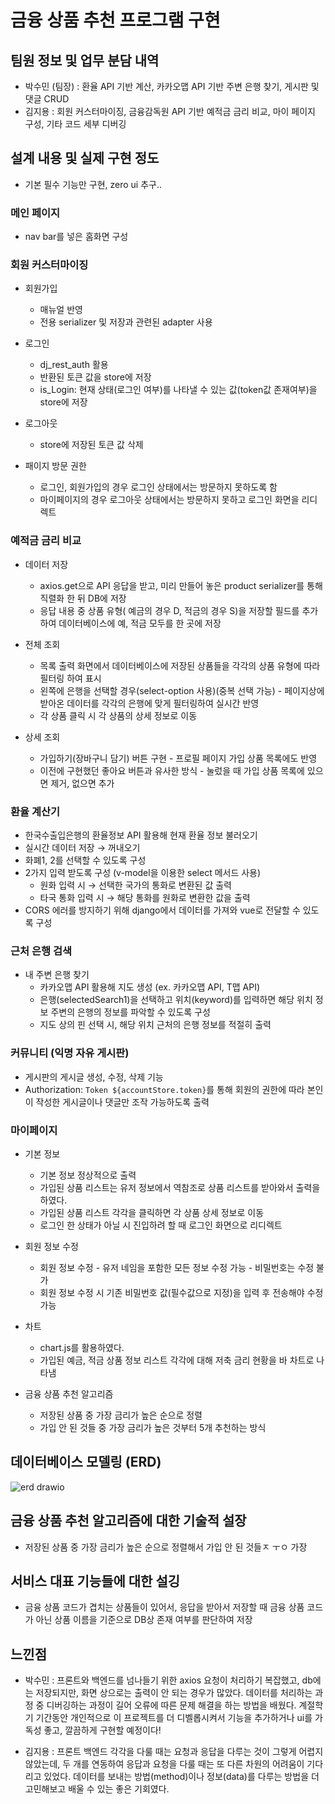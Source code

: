 # 금융 상품 추천 프로그램 구현


## 팀원 정보 및 업무 분담 내역
- 박수민 (팀장) : 환율 API 기반 계산, 카카오맵 API 기반 주변 은행 찾기, 게시판 및 댓글 CRUD
- 김지용 : 회원 커스터마이징, 금융감독원 API 기반 예적금 금리 비교, 마이 페이지 구성, 기타 코드 세부 디버깅



## 설계 내용 및 실제 구현 정도
- 기본 필수 기능만 구현, zero ui 추구..

### 메인 페이지
- nav bar를 넣은 홈화면 구성

### 회원 커스터마이징
- 회원가입
    - 매뉴얼 반영
    - 전용 serializer 및 저장과 관련된 adapter 사용

- 로그인
    - dj_rest_auth 활용
    - 반환된 토큰 값을 store에 저장
    - is_Login: 현재 상태(로그인 여부)를 나타낼 수 있는 값(token값 존재여부)을 store에 저장

- 로그아웃
    - store에 저장된 토큰 값 삭제

- 패이지 방문 권한
    - 로그인, 회원가입의 경우 로그인 상태에서는 방문하지 못하도록 함
    - 마이페이지의 경우 로그아웃 상태에서는 방문하지 못하고 로그인 화면을 리디렉트


### 예적금 금리 비교
- 데이터 저장
    - axios.get으로 API 응답을 받고, 미리 만들어 놓은 product serializer를 통해 직렬화 한 뒤 DB에 저장
    - 응답 내용 중 상품 유형( 예금의 경우 D, 적금의 경우 S)을 저장할 필드를 추가하여 데이터베이스에 예, 적금 모두를 한 곳에 저장

- 전체 조회

    - 목록 출력 화면에서 데이터베이스에 저장된 상품들을 각각의 상품 유형에 따라 필터링 하여 표시
    - 왼쪽에 은행을 선택할 경우(select-option 사용)(중복 선택 가능) - 페이지상에 받아온 데이터를 각각의 은행에 맞게 필터링하여 실시간 반영
    - 각 상품 클릭 시 각 상품의 상세 정보로 이동

- 상세 조회

    - 가입하기(장바구니 담기) 버튼 구현 - 프로필 페이지 가입 상품 목록에도 반영
    - 이전에 구현했던 좋아요 버튼과 유사한 방식 - 눌렀을 때 가입 상품 목록에 있으면 제거, 없으면 추가

### 환율 계산기
- 한국수출입은행의 환율정보 API 활용해 현재 환율 정보 불러오기
- 실시간 데이터 저장 → 꺼내오기
- 화폐1, 2를 선택할 수 있도록 구성
- 2가지 입력 받도록 구성 (v-model을 이용한 select 메서드 사용)
    - 원화 입력 시 → 선택한 국가의 통화로 변환된 값 출력
    - 타국 통화 입력 시 → 해당 통화를 원화로 변환한 값을 출력
- CORS 에러를 방지하기 위해 django에서 데이터를 가져와 vue로 전달할 수 있도록 구성

### 근처 은행 검색
- 내 주변 은행 찾기
    - 카카오맵 API 활용해 지도 생성 (ex. 카카오맵 API, T맵 API)
    - 은행(selectedSearch1)을 선택하고 위치(keyword)를 입력하면 해당 위치 정보 주변의 은행의 정보를 파악할 수 있도록 구성
    - 지도 상의 핀 선택 시, 해당 위치 근처의 은행 정보를 적절히 출력


### 커뮤니티 (익명 자유 게시판)
- 게시판의 게시글 생성, 수정, 삭제 기능 
- Authorization: `Token ${accountStore.token}`를 통해 회원의 권한에 따라 본인이 작성한 게시글이나 댓글만 조작 가능하도록 출력

### 마이페이지
- 기본 정보
    - 기본 정보 정상적으로 출력
    - 가입된 상품 리스트는 유저 정보에서 역참조로 상품 리스트를 받아와서 출력을 하였다.
    - 가입된 상품 리스트 각각을 클릭하면 각 상품 상세 정보로 이동
    - 로그인 한 상태가 아닐 시 진입하려 할 때 로그인 화면으로 리디렉트

- 회원 정보 수정
    - 회원 정보 수정 - 유저 네임을 포함한 모든 정보 수정 가능 - 비밀번호는 수정 불가
    - 회원 정보 수정 시 기존 비밀번호 값(필수값으로 지정)을 입력 후 전송해야 수정 가능

- 차트
    - chart.js를 활용하였다.
    - 가입된 예금, 적금 상품 정보 리스트 각각에 대해 저축 금리 현황을 바 차트로 나타냄

- 금융 상품 추천 알고리즘
    - 저장된 상품 중 가장 금리가 높은 순으로 정렬
    - 가입 안 된 것들 중 가장 금리가 높은 것부터 5개 추천하는 방식

## 데이터베이스 모델링 (ERD)
![erd drawio](https://lab.ssafy.com/breathin_suemin/final-pjt/front/scr/assets/139521789/f63f546f-aa58-47ea-8ee2-0a82e4ebe26c)

## 금융 상품 추천 알고리즘에 대한 기술적 설장
- 저장된 상품 중 가장 금리가 높은 순으로 정렬해서 가입 안 된 것들ㅈ ㅜㅇ 가장  

## 서비스 대표 기능들에 대한 설깅
- 금융 상품 코드가 겹치는 상품들이 있어서, 응답을 받아서 저장할 때 금융 상품 코드가 아닌 상품 이름을 기준으로 DB상 존재 여부를 판단하여 저장

## 느낀점
- 박수민 : 프론트와 백엔드를 넘나들기 위한 axios 요청이 처리하기 복잡했고, db에는 저장되지만, 화면 상으로는 출력이 안 되는 경우가 많았다. 데이터를 처리하는 과정 중 디버깅하는 과정이 길어 오류에 따른 문제 해결을 하는 방법을 배웠다. 계절학기 기간동안 개인적으로 이 프로젝트를 더 디벨롭시켜서 기능을 추가하거나 ui를 가독성 좋고, 깔끔하게 구현할 예정이다!

- 김지용 : 프론트 백엔드 각각을 다룰 때는 요청과 응답을 다루는 것이 그렇게 어렵지 않았는데, 두 개를 연동하여 응답과 요청을 다룰 때는 또 다른 차원의 어려움이 기다리고 있었다. 데이터를 보내는 방법(method)이나 정보(data)를 다루는 방법을 더 고민해보고 배울 수 있는 좋은 기회였다.
